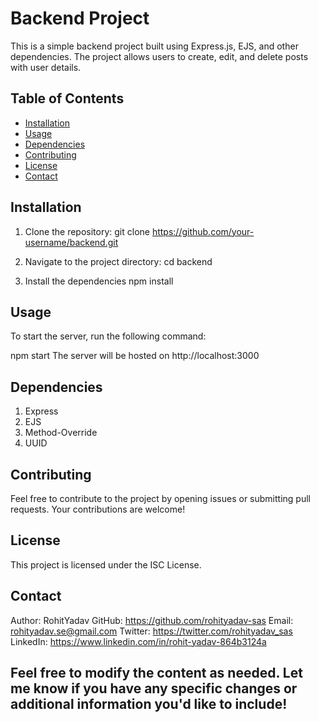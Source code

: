 # Backend Project

This is a simple backend project built using Express.js, EJS, and other dependencies. The project allows users to create, edit, and delete posts with user details.

## Table of Contents

- [Installation](#installation)
- [Usage](#usage)
- [Dependencies](#dependencies)
- [Contributing](#contributing)
- [License](#license)
- [Contact](#contact)

## Installation

1. Clone the repository:
   git clone https://github.com/your-username/backend.git

3. Navigate to the project directory:
      cd backend
   
4. Install the dependencies
      npm install

## Usage
To start the server, run the following command:

npm start
The server will be hosted on http://localhost:3000

## Dependencies
1. Express
2. EJS
3. Method-Override
4. UUID

## Contributing
Feel free to contribute to the project by opening issues or submitting pull requests. Your contributions are welcome!

## License
This project is licensed under the ISC License.

## Contact
Author: RohitYadav
GitHub: https://github.com/rohityadav-sas
Email: rohityadav.se@gmail.com
Twitter: https://twitter.com/rohityadav_sas
LinkedIn: https://www.linkedin.com/in/rohit-yadav-864b3124a


## Feel free to modify the content as needed. Let me know if you have any specific changes or additional information you'd like to include!
